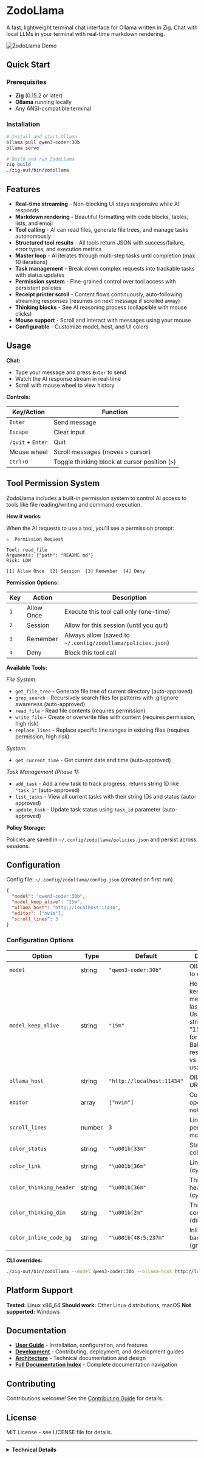 # ZodoLlama

A fast, lightweight terminal chat interface for Ollama written in Zig. Chat with local LLMs in your terminal with real-time markdown rendering.

![ZodoLlama Demo](zodollamademo.gif)

## Quick Start

### Prerequisites

- **Zig** (0.15.2 or later)
- **Ollama** running locally
- Any ANSI-compatible terminal

### Installation

```bash
# Install and start Ollama
ollama pull qwen3-coder:30b
ollama serve

# Build and run ZodoLlama
zig build
./zig-out/bin/zodollama
```

## Features

- **Real-time streaming** - Non-blocking UI stays responsive while AI responds
- **Markdown rendering** - Beautiful formatting with code blocks, tables, lists, and emoji
- **Tool calling** - AI can read files, generate file trees, and manage tasks autonomously
- **Structured tool results** - All tools return JSON with success/failure, error types, and execution metrics
- **Master loop** - AI iterates through multi-step tasks until completion (max 10 iterations)
- **Task management** - Break down complex requests into trackable tasks with status updates
- **Permission system** - Fine-grained control over tool access with persistent policies
- **Receipt printer scroll** - Content flows continuously, auto-following streaming responses (resumes on next message if scrolled away)
- **Thinking blocks** - See AI reasoning process (collapsible with mouse clicks)
- **Mouse support** - Scroll and interact with messages using your mouse
- **Configurable** - Customize model, host, and UI colors

## Usage

**Chat:**
- Type your message and press `Enter` to send
- Watch the AI response stream in real-time
- Scroll with mouse wheel to view history

**Controls:**

| Key/Action | Function |
|------------|----------|
| `Enter` | Send message |
| `Escape` | Clear input |
| `/quit` + `Enter` | Quit |
| Mouse wheel | Scroll messages (moves `>` cursor) |
| `Ctrl+O` | Toggle thinking block at cursor position (`>`) |

## Tool Permission System

ZodoLlama includes a built-in permission system to control AI access to tools like file reading/writing and command execution.

**How it works:**

When the AI requests to use a tool, you'll see a permission prompt:

```
⚠️  Permission Request

Tool: read_file
Arguments: {"path": "README.md"}
Risk: LOW

[1] Allow Once  [2] Session  [3] Remember  [4] Deny
```

**Permission Options:**

| Key | Action | Description |
|-----|--------|-------------|
| `1` | Allow Once | Execute this tool call only (one-time) |
| `2` | Session | Allow for this session (until you quit) |
| `3` | Remember | Always allow (saved to `~/.config/zodollama/policies.json`) |
| `4` | Deny | Block this tool call |

**Available Tools:**

*File System:*
- `get_file_tree` - Generate file tree of current directory (auto-approved)
- `grep_search` - Recursively search files for patterns with .gitignore awareness (auto-approved)
- `read_file` - Read file contents (requires permission)
- `write_file` - Create or overwrite files with content (requires permission, high risk)
- `replace_lines` - Replace specific line ranges in existing files (requires permission, high risk)

*System:*
- `get_current_time` - Get current date and time (auto-approved)

*Task Management (Phase 1):*
- `add_task` - Add a new task to track progress, returns string ID like `"task_1"` (auto-approved)
- `list_tasks` - View all current tasks with their string IDs and status (auto-approved)
- `update_task` - Update task status using `task_id` parameter (auto-approved)

**Policy Storage:**

Policies are saved in `~/.config/zodollama/policies.json` and persist across sessions.

## Configuration

Config file: `~/.config/zodollama/config.json` (created on first run)

```json
{
  "model": "qwen3-coder:30b",
  "model_keep_alive": "15m",
  "ollama_host": "http://localhost:11434",
  "editor": ["nvim"],
  "scroll_lines": 3
}
```

### Configuration Options

| Option | Type | Default | Description |
|--------|------|---------|-------------|
| `model` | string | `"qwen3-coder:30b"` | Ollama model to use |
| `model_keep_alive` | string | `"15m"` | How long to keep model in memory after last request. Use duration string ("5m", "15m") or "-1" for infinite. Balances responsiveness vs GPU/RAM usage. |
| `ollama_host` | string | `"http://localhost:11434"` | Ollama server URL |
| `editor` | array | `["nvim"]` | Command to open editor for notes |
| `scroll_lines` | number | `3` | Lines to scroll per wheel movement |
| `color_status` | string | `"\u001b[33m"` | Status bar color (yellow) |
| `color_link` | string | `"\u001b[36m"` | Link text color (cyan) |
| `color_thinking_header` | string | `"\u001b[36m"` | Thinking header color (cyan) |
| `color_thinking_dim` | string | `"\u001b[2m"` | Thinking content color (dim) |
| `color_inline_code_bg` | string | `"\u001b[48;5;237m"` | Inline code background (grey) |

**CLI overrides:**
```bash
./zig-out/bin/zodollama --model qwen3-coder:30b --ollama-host http://localhost:11434
```

## Platform Support

**Tested:** Linux x86_64
**Should work:** Other Linux distributions, macOS
**Not supported:** Windows

## Documentation

- **[User Guide](docs/user-guide/installation.md)** - Installation, configuration, and features
- **[Development](docs/development/)** - Contributing, deployment, and development guides
- **[Architecture](docs/architecture/)** - Technical documentation and design
- **[Full Documentation Index](docs/README.md)** - Complete documentation navigation

## Contributing

Contributions welcome! See the [Contributing Guide](docs/development/contributing.md) for details.

## License

MIT License - see LICENSE file for details.

---

<details>
<summary><strong>Technical Details</strong></summary>

### Architecture

**Core Features:**
- **Multi-threaded streaming** - API calls run in background thread
- **Thread-safe design** - Mutex-protected chunk queue
- **Flicker-free rendering** - Smart viewport management with receipt printer scroll (auto-follows streaming, pauses on manual scroll, resumes on next message)
- **Incremental parsing** - Real-time markdown processing
- **Non-blocking tool execution** - Tools execute automatically during streaming without requiring user input
- **Async permission system** - Non-blocking event-driven permission prompts with state machine tool execution
- **Modular tool system** - Centralized tool definitions in `tools.zig` combining schemas, permissions, and execution
- **Structured tool results** - JSON responses with success/error categorization (7 error types) and execution metadata
- **Master loop** - Iterative task execution with automatic tool call handling and iteration limits
- **State management** - Session-ephemeral task tracking with AppContext pattern for future graph RAG

**Modular Codebase:**
- `main.zig` (56 lines) - Entry point
- `app.zig` (1197 lines) - Core application, App struct, event loop, business logic
- `message_renderer.zig` (932 lines) - Message rendering, display logic, screen drawing
- `config.zig` (344 lines) - Configuration and policy persistence
- `ui.zig` (559 lines) - Terminal I/O, input handling, taskbar
- `markdown.zig` (1502 lines) - Markdown parsing and rendering engine
- `tools.zig` (643 lines) - Tool definitions, structured results, execution
- `permission.zig` (684 lines) - Permission management system
- `ollama.zig` (423 lines) - Ollama API client
- `types.zig` (44 lines) - Shared message types
- `state.zig` (69 lines) - Task management state
- `context.zig` (18 lines) - Tool execution context
- `render.zig` (252 lines) - Text wrapping and formatting utilities
- `tree.zig` (365 lines) - File tree generation
- `lexer.zig` (194 lines) - Markdown lexer

### Markdown Support

Headers, emphasis, links, lists, blockquotes, code blocks, inline code, tables, horizontal rules, emoji with ZWJ sequences, CJK characters.

### Memory Management

- Arena allocators for parsing
- General Purpose Allocator for storage
- Thread-safe chunk allocation
- Proper cleanup on completion

### Project History

ZodoLlama evolved from **ZigMark**, a terminal markdown viewer. The core rendering engine was preserved while the interface was transformed from document browsing to AI chat.

</details>
